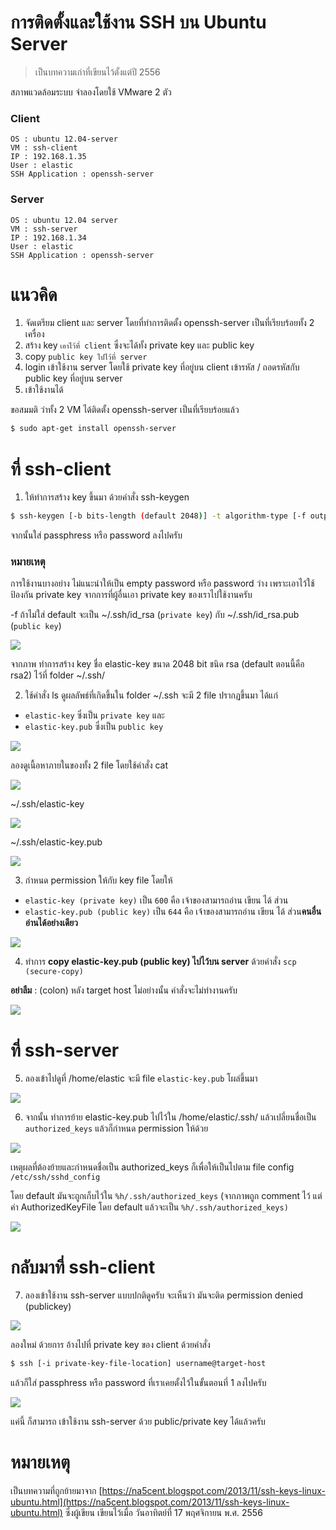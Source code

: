 # การติดตั้งและใช้งาน SSH บน Ubuntu Server

> เป็นบทความเก่าที่เขียนไว้ตั้งแต่ปี 2556

สภาพแวดล้อมระบบ จำลองโดยใช้ VMware 2 ตัว

### Client

```plaintext
OS : ubuntu 12.04-server
VM : ssh-client
IP : 192.168.1.35
User : elastic
SSH Application : openssh-server
```

### Server

```plaintext
OS : ubuntu 12.04 server
VM : ssh-server
IP : 192.168.1.34
User : elastic
SSH Application : openssh-server
```

# แนวคิด

1. จัดเตรียม client และ server โดยที่ทำการติดตั้ง openssh-server เป็นที่เรียบร้อยทั้ง 2 เครื่อง
2. สร้าง key `เอาไว้ที่ client` ซึ่งจะได้ทั้ง private key และ public key
3. copy `public key ไปไว้ที่ server`
4. login เข้าใช้งาน server โดยใช้ private key ที่อยู่บน client  เข้ารหัส / ถอดรหัสกับ public key ที่อยู่บน server
5. เข้าใช้งานได้

ขอสมมติ ว่าทั้ง 2 VM ได้ติดตั้ง openssh-server เป็นที่เรียบร้อยแล้ว 

```sh
$ sudo apt-get install openssh-server
```

# ที่  ssh-client 

1. ให้ทำการสร้าง key ขึ้นมา  ด้วยคำสั่ง ssh-keygen

```sh
$ ssh-keygen [-b bits-length (default 2048)] -t algorithm-type [-f output-file-name]
```

จากนั้นใส่ passphress หรือ password ลงไปครับ 

### หมายเหตุ 

การใช้งานบางอย่าง  ไม่แนะนำให้เป็น empty password หรือ password ว่าง เพราะเอาไว้ใช้ป้องกัน private key จากการที่ผู้อื่นเอา private key ของเราไปใช้งานครับ
  
-f  ถ้าไม่ใส่ default จะเป็น ~/.ssh/id_rsa (`private key`) กับ ~/.ssh/id_rsa.pub (`public key`)

![](./ssh-ubuntu-1.png)

จากภาพ ทำการสร้าง key ชื่อ elastic-key ขนาด 2048 bit ชนิด rsa (default ตอนนี้คือ rsa2) ไว้ที่ folder ~/.ssh/

2. ใช้คำสั่ง ls ดูผลลัพธ์ที่เกิดขึ้นใน folder ~/.ssh จะมี 2 file ปรากฏขึ้นมา ได้แก่

- `elastic-key` ซึ่งเป็น `private key` และ  
- `elastic-key.pub` ซึ่งเป็น `public key`  

![](./ssh-ubuntu-2.png)

ลองดูเนื้อหาภายในของทั้ง 2 file  โดยใช้คำสั่ง cat

![](./ssh-ubuntu-3.png)

~/.ssh/elastic-key

![](./ssh-ubuntu-4.png)

~/.ssh/elastic-key.pub

![](./ssh-ubuntu-5.png)

3. กำหนด permission ให้กับ key file โดยให้

- `elastic-key (private key)` เป็น `600` คือ เจ้าของสามารถอ่าน เขียน ได้ ส่วน
- `elastic-key.pub (public key)` เป็น `644` คือ เจ้าของสามารถอ่าน เขียน ได้ ส่วน**คนอื่น  อ่านได้อย่างเดียว**

![](./ssh-ubuntu-6.png)

4. ทำการ **copy elastic-key.pub (public key) ไปไว้บน server** ด้วยคำสั่ง `scp  (secure-copy)`

**อย่าลืม** : (colon) หลัง target host ไม่อย่างนั้น คำสั่งจะไม่ทำงานครับ

![](./ssh-ubuntu-7.png)

# ที่ ssh-server 

5. ลองเข้าไปดูที่ /home/elastic  จะมี file `elastic-key.pub` โผล่ขึ้นมา

![](./ssh-ubuntu-8.png)

6. จากนั้น  ทำการย้าย elastic-key.pub ไปไว้ใน /home/elastic/.ssh/  แล้วเปลี่ยนชื่อเป็น `authorized_keys` 
แล้วก็กำหนด permission ให้ด้วย

![](./ssh-ubuntu-9.png)

เหตุผลที่ต้องย้ายและกำหนดชื่อเป็น authorized_keys  ก็เพื่อให้เป็นไปตาม file config `/etc/ssh/sshd_config`  
  
โดย default มันจะถูกเก็บไว้ใน `%h/.ssh/authorized_keys` (จากภาพถูก comment ไว้ แต่ค่า AuthorizedKeyFile โดย default แล้วจะเป็น `%h/.ssh/authorized_keys)`  

![](./ssh-ubuntu-10.png)

# กลับมาที่ ssh-client  

7. ลองเข้าใช้งาน ssh-server แบบปกติดูครับ  จะเห็นว่า มันจะติด permission denied (publickey)

![](./ssh-ubuntu-11.png)

ลองใหม่  ด้วยการ  อ้างไปที่ private key ของ client ด้วยคำสั่ง

```sh
$ ssh [-i private-key-file-location] username@target-host 
```

แล้วก็ใส่ passphress หรือ password ที่เราเคยตั้งไว้ในขั้นตอนที่ 1 ลงไปครับ

![](./ssh-ubuntu-12.png)

แค่นี้ ก็สามารถ เข้าใช้งาน ssh-server  ด้วย public/private key ได้แล้วครับ

# หมายเหตุ
เป็นบทความที่ถูกย้ายมาจาก [https://na5cent.blogspot.com/2013/11/ssh-keys-linux-ubuntu.html](https://na5cent.blogspot.com/2013/11/ssh-keys-linux-ubuntu.html) ซึ่งผู้เขียน เขียนไว้เมื่อ วันอาทิตย์ที่ 17 พฤศจิกายน พ.ศ. 2556